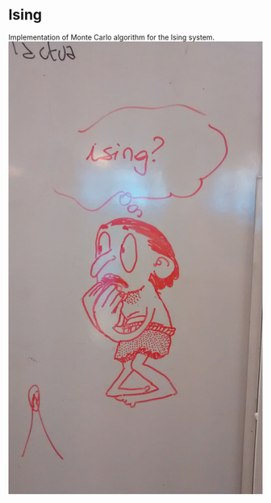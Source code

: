 # Ising
Implementation of Monte Carlo algorithm for the Ising system.
![Alt text](/img/miedo.jpg?raw=true "Optional Title")
